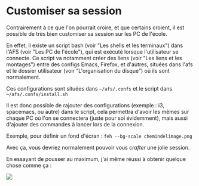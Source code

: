 # Customiser sa session

Contrairement à ce que l'on pourrait croire, et que certains croient, il est possible de très bien customiser sa session sur les PC de l'école.

En effet, il existe un script bash (voir "Les shells et les terminaux") dans l'AFS (voir "Les PC de l'école"), qui est exécuté lorsque l'utilisateur se connecte. Ce script
va notamment créer des liens (voir "Les liens et les montages") entre des configs Emacs, Firefox, et d'autres, situées dans l'afs et le dossier utilisateur (voir "L'organisation du
disque") où ils sont normalement.

Ces configurations sont situées dans `~/afs/.confs` et le script dans `~/afs/.confs/install.sh`

Il est donc possible de rajouter des configurations (exemple : i3, spacemacs, ou autre) dans le script, cela permettra d'avoir les mêmes sur chaque PC où l'on se connectera (juste pour soi 
évidemment), mais aussi d'ajouter des commandes à lancer lors de la connexion.

Exemple, pour définir un fond d'écran : `feh --bg-scale chemindelimage.png`

Avec ça, vous devriez normalement pouvoir vous _crafter_ une jolie session.

En essayant de pousser au maximum, j'ai même réussi à obtenir quelque chose comme ça :

![](https://api.epita.litarvan.com/images/pc-01_1.png)
